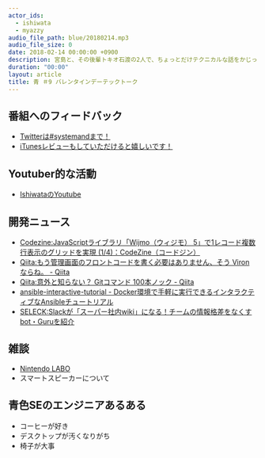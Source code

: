 ```yaml
---
actor_ids:
  - ishiwata
  - myazzy
audio_file_path: blue/20180214.mp3
audio_file_size: 0
date: 2018-02-14 00:00:00 +0900
description: 宮島と、その後輩トキオ石渡の2人で、ちょっとだけテクニカルな話をかじっちゃおう！という趣旨で始めた、systemand.onlineのサブチャンネル青です。
duration: "00:00"
layout: article
title: 青 ＃9 バレンタインデーテックトーク
---
```

## 番組へのフィードバック
* [Twitterは#systemandまで！](https://twitter.com/search?q=%23systemand)
* [iTunesレビューもしていただけると嬉しいです！](https://itunes.apple.com/jp/podcast/systemand-online/id1205168408?mt=2)

## Youtuber的な活動

* [IshiwataのYoutube](https://www.youtube.com/channel/UC0dN6GcdwpQA-WdSfI2tmZQ)

## 開発ニュース
* [Codezine:JavaScriptライブラリ「Wijmo（ウィジモ） 5」で1レコード複数行表示のグリッドを実現 (1/4)：CodeZine（コードジン）](https://codezine.jp/article/detail/10642)
* [Qiita:もう管理画面のフロントコードを書く必要はありません、そう Viron ならね。 - Qiita](https://qiita.com/tosaka07/items/87ef283db4b2ee19b636)
* [Qiita:意外と知らない？ Gitコマンド 100本ノック - Qiita](https://qiita.com/ueki05/items/5c233773e3186989bfd3)
* [ansible-interactive-tutorial - Docker環境で手軽に実行できるインタラクティブなAnsibleチュートリアル](http://www.softantenna.com/wp/review/ansible-interactive-tutorial/)
* [SELECK:Slackが「スーパー社内wiki」になる！チームの情報格差をなくすbot・Guruを紹介](https://seleck.cc/1162)

## 雑談
* [Nintendo LABO](https://www.nintendo.co.jp)
* スマートスピーカーについて

## 青色SEのエンジニアあるある
* コーヒーが好き
* デスクトップが汚くなりがち
* 椅子が大事

